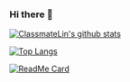 ### Hi there 👋

[![ClassmateLin's github stats](https://github-readme-stats.vercel.app/api?username=ClassmateLin)](https://github.com/ClassmateLin)


[![Top Langs](https://github-readme-stats.vercel.app/api/top-langs/?username=ClassmateLin)](https://github.com/anuraghazra/github-readme-stats)



[![ReadMe Card](https://github-readme-stats.vercel.app/api/pin/?username=ClassmateLin&repo=CyShop)](https://github.com/anuraghazra/github-readme-stats)
